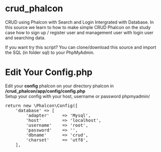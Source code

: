 # crud_phalcon
CRUD using Phalcon with Search and Login Intergrated with Database. In this source we learn to how to make simple CRUD Phalcon on the study case how to sign up / register user and management user with login user and searching data. 

If you want try this script? You can clone/download this source and import the SQL (in folder sql) to your PhpMyAdmin.

# Edit Your Config.php
Edit your <b>config</b> phalcon on your directory phalcon in <b>/crud_phalcon/app/config/config.php</b> <br>
Setup your config with your host, username or password phpmyadmin/

<pre>
return new \Phalcon\Config([
    'database' => [
        'adapter'     => 'Mysql',
        'host'        => 'localhost',
        'username'    => 'root',
        'password'    => '',
        'dbname'      => 'crud',
        'charset'     => 'utf8',
    ],
</pre>
